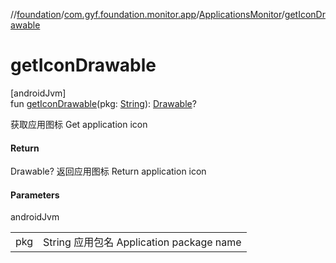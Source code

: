 //[foundation](../../../index.md)/[com.gyf.foundation.monitor.app](../index.md)/[ApplicationsMonitor](index.md)/[getIconDrawable](get-icon-drawable.md)

# getIconDrawable

[androidJvm]\
fun [getIconDrawable](get-icon-drawable.md)(pkg: [String](https://kotlinlang.org/api/core/kotlin-stdlib/kotlin/-string/index.html)): [Drawable](https://developer.android.com/reference/kotlin/android/graphics/drawable/Drawable.html)?

获取应用图标 Get application icon

#### Return

Drawable? 返回应用图标     Return application icon

#### Parameters

androidJvm

| | |
|---|---|
| pkg | String 应用包名     Application package name |